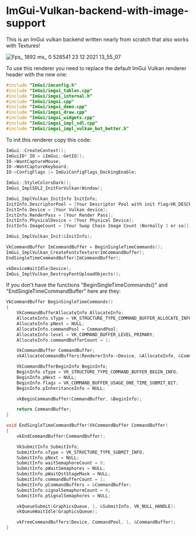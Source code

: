 # ImGui-Vulkan-backend-with-image-support
This is an ImGui vulkan backend written nearly from scratch that also works with Textures!

![Fps_ 1892 ms_ 0 528541 23 12 2021 13_55_07](https://user-images.githubusercontent.com/55063400/147243500-07bc3b34-e9e8-4a8f-8510-88950297c69b.png)

To use this renderer you need to replace the default ImGui Vulkan renderer header with the new one:
```C
#include "ImGui/imconfig.h"
#include "ImGui/imgui_tables.cpp"
#include "ImGui/imgui_internal.h"
#include "ImGui/imgui.cpp"
#include "ImGui/imgui_demo.cpp"
#include "ImGui/imgui_draw.cpp"
#include "ImGui/imgui_widgets.cpp"
#include "ImGui/imgui_impl_sdl.cpp"
#include "ImGui/imgui_impl_vulkan_but_better.h"	
```

To init this renderer copy this code:
```C
ImGui::CreateContext();
ImGuiIO* IO = &ImGui::GetIO();
IO->WantCaptureMouse;
IO->WantCaptureKeyboard;
IO->ConfigFlags |= ImGuiConfigFlags_DockingEnable;

ImGui::StyleColorsDark();
ImGui_ImplSDL2_InitForVulkan(Window);

ImGui_ImplVulkan_InitInfo InitInfo;
InitInfo.DescriptorPool = [Your Descriptor Pool with init flag=VK_DESCRIPTOR_POOL_CREATE_FREE_DESCRIPTOR_SET_BIT];
InitInfo.Device = [Your Vulkan device];
InitInfo.RenderPass = [Your Render Pass];
InitInfo.PhysicalDevice = [Your Physical Device];
InitInfo.ImageCount = [Your Swap Chain Image Count (Normally 3 or so)];

ImGui_ImplVulkan_Init(&InitInfo);

VkCommandBuffer ImCommandBuffer = BeginSingleTimeCommands();
ImGui_ImplVulkan_CreateFontsTexture(ImCommandBuffer);
EndSingleTimeCommandBuffer(ImCommandBuffer);

vkDeviceWaitIdle(Device);
ImGui_ImplVulkan_DestroyFontUploadObjects();
```

If you don't have the functions "BeginSingleTimeCommands()" and "EndSingleTimeCommandBuffer" here are they:
```C
VkCommandBuffer BeginSingleTimeCommands()
{
	VkCommandBufferAllocateInfo AllocateInfo;
	AllocateInfo.sType = VK_STRUCTURE_TYPE_COMMAND_BUFFER_ALLOCATE_INFO;
	AllocateInfo.pNext = NULL;
	AllocateInfo.commandPool = CommandPool;
	AllocateInfo.level = VK_COMMAND_BUFFER_LEVEL_PRIMARY;
	AllocateInfo.commandBufferCount = 1;

	VkCommandBuffer CommandBuffer;
	vkAllocateCommandBuffers(RendererInfo->Device, &AllocateInfo, &CommandBuffer);

	VkCommandBufferBeginInfo BeginInfo;
	BeginInfo.sType = VK_STRUCTURE_TYPE_COMMAND_BUFFER_BEGIN_INFO;
	BeginInfo.pNext = NULL;
	BeginInfo.flags = VK_COMMAND_BUFFER_USAGE_ONE_TIME_SUBMIT_BIT;
	BeginInfo.pInheritanceInfo = NULL;

	vkBeginCommandBuffer(CommandBuffer, &BeginInfo);

	return CommandBuffer;
}

void EndSingleTimeCommandBuffer(VkCommandBuffer CommandBuffer)
{
	vkEndCommandBuffer(CommandBuffer);

	VkSubmitInfo SubmitInfo;
	SubmitInfo.sType = VK_STRUCTURE_TYPE_SUBMIT_INFO;
	SubmitInfo.pNext = NULL;
	SubmitInfo.waitSemaphoreCount = 0;
	SubmitInfo.pWaitSemaphores = NULL;
	SubmitInfo.pWaitDstStageMask = NULL;
	SubmitInfo.commandBufferCount = 1;
	SubmitInfo.pCommandBuffers = &CommandBuffer;
	SubmitInfo.signalSemaphoreCount = 0;
	SubmitInfo.pSignalSemaphores = NULL;

	vkQueueSubmit(GraphicsQueue, 1, &SubmitInfo, VK_NULL_HANDLE);
	vkQueueWaitIdle(GraphicsQueue);

	vkFreeCommandBuffers(Device, CommandPool, 1, &CommandBuffer);
}
```
